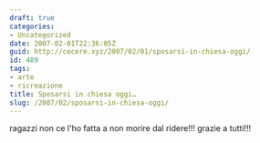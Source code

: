 ```yaml
---
draft: true
categories:
- Uncategorized
date: 2007-02-01T22:36:05Z
guid: http://cecere.xyz/2007/02/01/sposarsi-in-chiesa-oggi/
id: 489
tags:
- arte
- ricreazione
title: Sposarsi in chiesa oggi…
slug: /2007/02/sposarsi-in-chiesa-oggi/
---
```


ragazzi non ce l'ho fatta a non morire dal ridere!!! grazie a tutti!!!